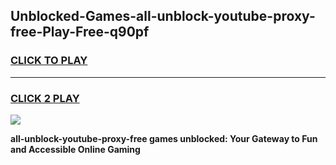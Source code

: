 
## Unblocked-Games-all-unblock-youtube-proxy-free-Play-Free-q90pf
<h3>
<a href="https://premium76.site?title=all-unblock-youtube-proxy-free&ref=18A1">CLICK TO PLAY</a></h3>
<hr>

<h3>
<a href="https://premium76.site?title=all-unblock-youtube-proxy-free&ref=18A1">CLICK 2 PLAY</a>
  
</h3>

<a href="https://premium76.site?title=all-unblock-youtube-proxy-free&ref=18A1"><img src="https://clearcache.store/games.png"></a>


**all-unblock-youtube-proxy-free games unblocked: Your Gateway to Fun and Accessible Online Gaming**

